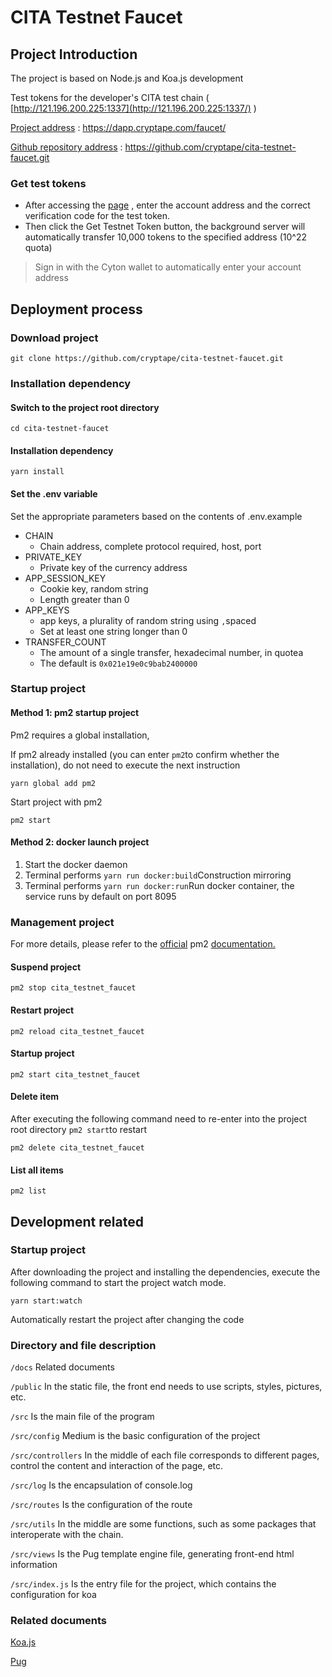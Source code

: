 # CITA Testnet Faucet

## Project Introduction

The project is based on Node.js and Koa.js development

Test tokens for the developer's CITA test chain ( [http://121.196.200.225:1337](http://121.196.200.225:1337/) )

[Project address](https://dapp.cryptape.com/faucet/) : <https://dapp.cryptape.com/faucet/>

[Github repository address](https://github.com/cryptape/cita-testnet-faucet.git) : <https://github.com/cryptape/cita-testnet-faucet.git>

### Get test tokens

- After accessing the [page](https://dapp.cryptape.com/faucet/) , enter the account address and the correct verification code for the test token.
- Then click the Get Testnet Token button, the background server will automatically transfer 10,000 tokens to the specified address (10^22 quota)

> Sign in with the Cyton wallet to automatically enter your account address

## Deployment process

### Download project

```
git clone https://github.com/cryptape/cita-testnet-faucet.git
```

### Installation dependency

#### Switch to the project root directory

```
cd cita-testnet-faucet
```

#### Installation dependency

```
yarn install
```

#### Set the .env variable

Set the appropriate parameters based on the contents of .env.example

- CHAIN
  - Chain address, complete protocol required, host, port
- PRIVATE_KEY
  - Private key of the currency address
- APP_SESSION_KEY
  - Cookie key, random string
  - Length greater than 0
- APP_KEYS
  - app keys, a plurality of random string using `,`spaced
  - Set at least one string longer than 0
- TRANSFER_COUNT
  - The amount of a single transfer, hexadecimal number, in quotea
  - The default is `0x021e19e0c9bab2400000`

### Startup project

#### Method 1: pm2 startup project

Pm2 requires a global installation,

If pm2 already installed (you can enter `pm2`to confirm whether the installation), do not need to execute the next instruction

```
yarn global add pm2
```

Start project with pm2

```
pm2 start
```

#### Method 2: docker launch project

1. Start the docker daemon
2. Terminal performs `yarn run docker:build`Construction mirroring
3. Terminal performs `yarn run docker:run`Run docker container, the service runs by default on port 8095

### Management project

For more details, please refer to the [official](http://pm2.keymetrics.io/docs/usage/process-management/) pm2 [documentation.](http://pm2.keymetrics.io/docs/usage/process-management/)

#### Suspend project

```
pm2 stop cita_testnet_faucet
```

#### Restart project

```
pm2 reload cita_testnet_faucet
```

#### Startup project

```
pm2 start cita_testnet_faucet
```

#### Delete item

After executing the following command need to re-enter into the project root directory `pm2 start`to restart

```
pm2 delete cita_testnet_faucet
```

#### List all items

```
pm2 list
```

## Development related

### Startup project

After downloading the project and installing the dependencies, execute the following command to start the project watch mode.

```
yarn start:watch
```

Automatically restart the project after changing the code

### Directory and file description

`/docs` Related documents

`/public` In the static file, the front end needs to use scripts, styles, pictures, etc.

`/src` Is the main file of the program

`/src/config` Medium is the basic configuration of the project

`/src/controllers` In the middle of each file corresponds to different pages, control the content and interaction of the page, etc.

`/src/log` Is the encapsulation of console.log

`/src/routes` Is the configuration of the route

`/src/utils` In the middle are some functions, such as some packages that interoperate with the chain.

`/src/views` Is the Pug template engine file, generating front-end html information

`/src/index.js` Is the entry file for the project, which contains the configuration for koa

### Related documents

[Koa.js](https://koa.bootcss.com/)

[Pug](https://pugjs.org/api/getting-started.html)
